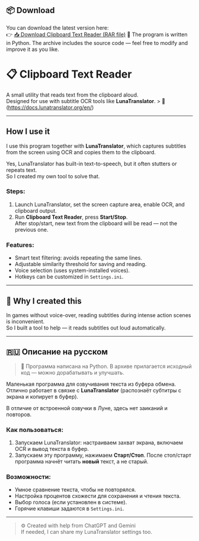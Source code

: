 ## 📦 Download

You can download the latest version here:  
👉 [📥 Download Clipboard Text Reader (RAR file)](https://drive.google.com/file/d/1asTwDvQ5jPiwClSsXSo6Ex_iqM5WrzTQ/view?usp=sharing)
🎯 The program is written in Python. The archive includes the source code — feel free to modify and improve it as you like.

# 📋 Clipboard Text Reader

A small utility that reads text from the clipboard aloud.  
Designed for use with subtitle OCR tools like **LunaTranslator**. > 📌(https://docs.lunatranslator.org/en/)


---

## How I use it

I use this program together with **LunaTranslator**, which captures subtitles from the screen using OCR and copies them to the clipboard.

Yes, LunaTranslator has built-in text-to-speech, but it often stutters or repeats text.  
So I created my own tool to solve that.

### Steps:
1. Launch LunaTranslator, set the screen capture area, enable OCR, and clipboard output.
2. Run **Clipboard Text Reader**, press **Start/Stop**.  
   After stop/start, new text from the clipboard will be read — not the previous one.

### Features:
- Smart text filtering: avoids repeating the same lines.
- Adjustable similarity threshold for saving and reading.
- Voice selection (uses system-installed voices).
- Hotkeys can be customized in `Settings.ini`.

---

## 🤔 Why I created this

In games without voice-over, reading subtitles during intense action scenes is inconvenient.  
So I built a tool to help — it reads subtitles out loud automatically.

---

## 🇷🇺 Описание на русском
> 🎯 Программа написана на Python. В архиве прилагается исходный код — можно дорабатывать и улучшать.

Маленькая программа для озвучивания текста из буфера обмена.  
Отлично работает в связке с **LunaTranslator** (распознаёт субтитры с экрана и копирует в буфер).

В отличие от встроенной озвучки в Луне, здесь нет заиканий и повторов.

### Как пользоваться:
1. Запускаем LunaTranslator: настраиваем захват экрана, включаем OCR и вывод текста в буфер.
2. Запускаем эту программу, нажимаем **Старт/Стоп**.
   После стоп/старт программа начнёт читать **новый** текст, а не старый.

### Возможности:
- Умное сравнение текста, чтобы не повторялся.
- Настройка процентов схожести для сохранения и чтения текста.
- Выбор голоса (если установлен в системе).
- Горячие клавиши задаются в `Settings.ini`.

---

> ⚙️ Created with help from ChatGPT and Gemini  
> If needed, I can share my LunaTranslator settings too.

